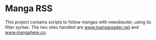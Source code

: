 Manga RSS
=================

This project contains scripts to follow mangas with
newsbeuter, using its filter syntax. The two sites
handled are www.mangareader.net and www.mangahere.co.

